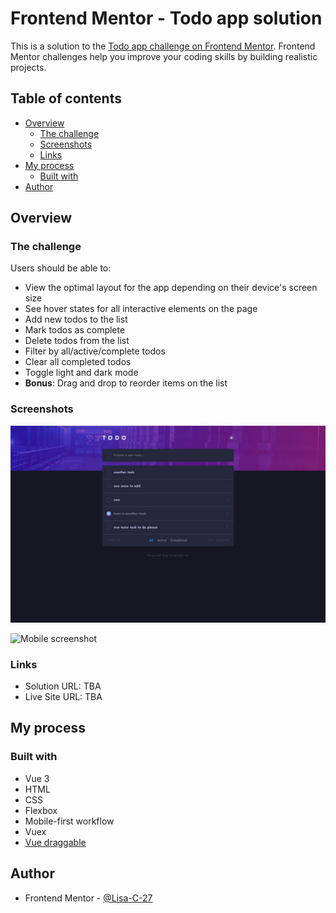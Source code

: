 # Frontend Mentor - Todo app solution

This is a solution to the [Todo app challenge on Frontend Mentor](https://www.frontendmentor.io/challenges/todo-app-Su1_KokOW). Frontend Mentor challenges help you improve your coding skills by building realistic projects. 

## Table of contents

- [Overview](#overview)
  - [The challenge](#the-challenge)
  - [Screenshots](#screenshots)
  - [Links](#links)
- [My process](#my-process)
  - [Built with](#built-with)
- [Author](#author)

## Overview

### The challenge

Users should be able to:

- View the optimal layout for the app depending on their device's screen size
- See hover states for all interactive elements on the page
- Add new todos to the list
- Mark todos as complete
- Delete todos from the list
- Filter by all/active/complete todos
- Clear all completed todos
- Toggle light and dark mode
- **Bonus**: Drag and drop to reorder items on the list

### Screenshots

![](./src/assets/desktop-image.jpg)

<img src="./src/assets/mobile-image.jpg" width="375" alt="Mobile screenshot">

### Links

- Solution URL: TBA
- Live Site URL: TBA

## My process

### Built with

- Vue 3
- HTML
- CSS
- Flexbox
- Mobile-first workflow
- Vuex
- [Vue draggable](https://github.com/SortableJS/vue.draggable.next)

## Author

- Frontend Mentor - [@Lisa-C-27](https://www.frontendmentor.io/profile/Lisa-C-27)